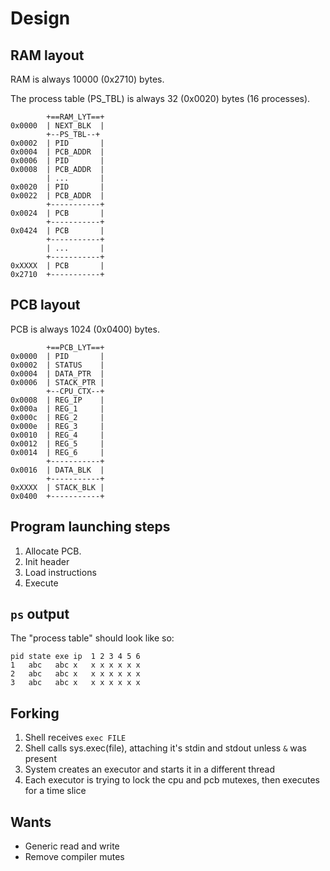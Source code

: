 # Design

## RAM layout

RAM is always 10000 (0x2710) bytes.

The process table (PS_TBL) is always 32 (0x0020) bytes (16 processes).

```
        +==RAM_LYT==+
0x0000  | NEXT_BLK  |
        +--PS_TBL--+
0x0002  | PID       |
0x0004  | PCB_ADDR  |
0x0006  | PID       |
0x0008  | PCB_ADDR  |
        | ...       |
0x0020  | PID       |
0x0022  | PCB_ADDR  |
        +-----------+
0x0024  | PCB       |
        +-----------+
0x0424  | PCB       |
        +-----------+
        | ...       |
        +-----------+
0xXXXX  | PCB       |
0x2710  +-----------+
```

## PCB layout

PCB is always 1024 (0x0400) bytes.

```
        +==PCB_LYT==+
0x0000  | PID       |
0x0002  | STATUS    |
0x0004  | DATA_PTR  |
0x0006  | STACK_PTR |
        +--CPU_CTX--+
0x0008  | REG_IP    |
0x000a  | REG_1     |
0x000c  | REG_2     |
0x000e  | REG_3     |
0x0010  | REG_4     |
0x0012  | REG_5     |
0x0014  | REG_6     |
        +-----------+
0x0016  | DATA_BLK  |
        +-----------+
0xXXXX  | STACK_BLK |
0x0400  +-----------+
```

## Program launching steps

1. Allocate PCB.
1. Init header
1. Load instructions
1. Execute

## `ps` output

The "process table" should look like so:

```
pid state exe ip  1 2 3 4 5 6
1   abc   abc x   x x x x x x
2   abc   abc x   x x x x x x
3   abc   abc x   x x x x x x
```

## Forking

1. Shell receives `exec FILE`
1. Shell calls sys.exec(file), attaching it's stdin and stdout unless `&` was
   present
1. System creates an executor and starts it in a different thread
1. Each executor is trying to lock the cpu and pcb mutexes, then executes for a
   time slice

## Wants

- Generic read and write
- Remove compiler mutes
